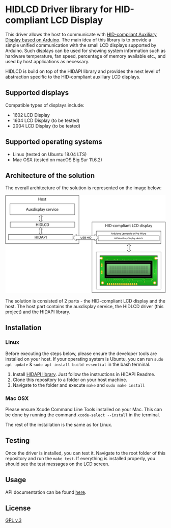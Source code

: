 # HIDLCD Driver library for HID-compliant LCD Display 

This driver allows the host to communicate with [HID-compliant Auxiliary Display based on Arduino](https://github.com/abratchik/HIDAuxiliaryDisplay). 
The main idea of this library is to provide a simple unified communication with the small LCD displays 
supported by Arduino. Such displays can be used for showing system information such as hardware temperature, 
fan speed, percentage of memory available etc., and used by host applications as necessary.

HIDLCD is build on top of the HIDAPI library and provides the next level of abstraction specific to the HID-compliant 
auxiliary LCD displays.

## Supported displays
Compatible types of displays include:
* 1602 LCD Display 
* 1604 LCD Display (to be tested) 
* 2004 LCD Display (to be tested)

## Supported operating systems
* Linux (tested on Ubuntu 18.04 LTS)
* Mac OSX (tested on macOS Big Sur 11.6.2)

## Architecture of the solution
The overall architecture of the solution is represented on the image below:

<img src="https://raw.githubusercontent.com/abratchik/HIDAuxiliaryDisplay/master/img/HIDAuxiliaryDisplayArchitecture.png" 
     alt="drawing" style="width:800px;"/>

The solution is consisted of 2 parts - the HID-compliant LCD display and the host. The host part 
contains the auxdisplay service, the HIDLCD driver (this project) and the HIDAPI library.

## Installation
### Linux
Before executing the steps below, please ensure the developer tools are installed on your host. If your operating 
system is Ubuntu, you can run `sudo apt update` & `sudo apt install build-essential` in the bash terminal. 

1. Install [HIDAPI library](https://github.com/libusb/hidapi). Just follow the instructions in HIDAPI Readme.
2. Clone this repository to a folder on your host machine.
3. Navigate to the folder and execute `make` and `sudo make install`

### Mac OSX
Please ensure Xcode Command Line Tools installed on your Mac. This can be done by running the command 
`xcode-select --install` in the terminal.

The rest of the installation is the same as for Linux.

## Testing
Once the driver is installed, you can test it. Navigate to the root folder of this repository and run the 
`make test`. If everything is installed properly, you should see the test messages on the LCD screen.

## Usage
API documentation can be found [here](https://abratchik.github.io/hidlcd/html/group__API.html).

## License

[GPL v.3](http://www.gnu.org/copyleft/gpl.html)